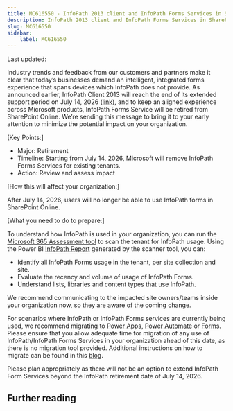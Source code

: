 ```yaml
---
title: MC616550 - InfoPath 2013 client and InfoPath Forms Services in SharePoint Online will reach end of support in July 2026
description: InfoPath 2013 client and InfoPath Forms Services in SharePoint Online will reach end of support in July 2026
slug: MC616550
sidebar:
    label: MC616550
---
```



Last updated: 

<p>Industry trends and feedback from our customers and partners make it clear that today’s businesses demand an intelligent, integrated forms experience that spans devices which InfoPath does not provide. As announced earlier, InfoPath Client 2013 will reach the end of its extended support period on July 14, 2026 (<a href="https://learn.microsoft.com/lifecycle/products/infopath-2013" target="_blank">link</a>), and to keep an aligned experience across Microsoft products, InfoPath Forms Service will be retired from SharePoint Online. We’re sending this message to bring it to your early attention to minimize the potential impact on your organization.&nbsp;</p><p>[Key Points:]</p><ul><li>Major: Retirement</li><li>Timeline: Starting from July 14, 2026, Microsoft will remove InfoPath Forms Services for existing tenants. </li><li>Action: Review and assess impact</li></ul><p>[How this will affect your organization:]<br></p><p>After July 14, 2026, users will no longer be able to use InfoPath forms in SharePoint Online.&nbsp;</p><p>[What you need to do to prepare:]<br></p><p>To understand how InfoPath is used in your organization, you can run the <a href="https://aka.ms/assessment/infopath" target="_blank">Microsoft 365 Assessment tool</a> to scan the tenant for InfoPath usage. Using the Power BI <a href="https://aka.ms/assessment/infopathreport" target="_blank">InfoPath Report</a> generated by the scanner tool, you can:</p><ul><li>Identify all InfoPath Forms usage in the tenant, per site collection and site.</li><li>Evaluate the recency and volume of usage of InfoPath Forms.</li><li>Understand lists, libraries and content types that use InfoPath.</li></ul><p>We recommend communicating to the impacted site owners/teams inside your organization now, so they are aware of the coming change.
</p><p>For scenarios where InfoPath or InfoPath Forms services are currently being used, we recommend migrating to <a href="https://powerapps.microsoft.com/" target="_blank">Power Apps</a>, <a href="https://powerautomate.microsoft.com/" target="_blank">Power Automate</a> or <a href="https://forms.office.com/" target="_blank">Forms</a>.  Please ensure that you allow adequate time for migration of any use of InfoPath/InfoPath Forms Services in your organization ahead of this date, as there is no migration tool provided. Additional instructions on how to migrate can be found in this <a href="https://aka.ms/sp-infopath-update" target="_blank">blog</a>.&nbsp;</p><p>Please plan appropriately as there will not be an option to extend InfoPath Form Services beyond the InfoPath retirement date of July 14, 2026.</p>

## Further reading
